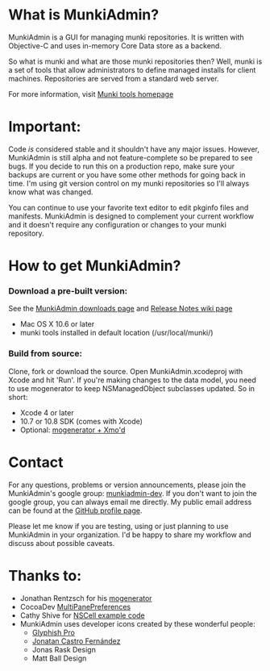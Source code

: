 # What is MunkiAdmin?

MunkiAdmin is a GUI for managing munki repositories. It is written
with Objective-C and uses in-memory Core Data store as a backend.

So what is munki and what are those munki repositories then? Well,
munki is a set of tools that allow administrators to define managed
installs for client machines. Repositories are served from a standard
web server.

For more information, visit [Munki tools homepage](http://code.google.com/p/munki/)


# Important:

Code _is_ considered stable and it shouldn't have any major issues. However, MunkiAdmin is still alpha and not feature-complete so be prepared to see bugs. If you decide to run this on a production repo, make sure your backups are current or you have some other methods for going back in time. I'm using git version control on my munki repositories so I'll always know what was changed.

You can continue to use your favorite text editor to edit pkginfo files and manifests. MunkiAdmin is designed to complement your current workflow and it doesn't require any configuration or changes to your munki repository.


# How to get MunkiAdmin?

### Download a pre-built version:

See the [MunkiAdmin downloads page](https://github.com/hjuutilainen/munkiadmin/downloads) and [Release Notes wiki page](https://github.com/hjuutilainen/munkiadmin/wiki/Release-Notes)

* Mac OS X 10.6 or later
* munki tools installed in default location (/usr/local/munki/)

### Build from source:

Clone, fork or download the source. Open MunkiAdmin.xcodeproj with Xcode and hit 'Run'. If you're making changes to the data model, you need to use mogenerator to keep NSManagedObject subclasses updated. So in short:

* Xcode 4 or later
* 10.7 or 10.8 SDK (comes with Xcode)
* Optional: [mogenerator + Xmo'd](http://github.com/rentzsch/mogenerator)


# Contact

For any questions, problems or version announcements, please join the MunkiAdmin's google group: [munkiadmin-dev](https://groups.google.com/d/forum/munkiadmin-dev). If you don't want to join the google group, you can always email me directly. My public email address can be found at the [GitHub profile page](https://github.com/hjuutilainen).

Please let me know if you are testing, using or just planning to use MunkiAdmin in your organization. I'd be happy to share my workflow and discuss about possible caveats.


# Thanks to:

* Jonathan Rentzsch for his [mogenerator](http://github.com/rentzsch/mogenerator)
* CocoaDev [MultiPanePreferences](http://www.cocoadev.com/index.pl?MultiPanePreferences)
* Cathy Shive for [NSCell example code](http://katidev.com/blog/2008/02/22/styling-an-nstableview-dttah/)
* MunkiAdmin uses developer icons created by these wonderful people:
    * [Glyphish Pro](http://www.glyphish.com)
    * [Jonatan Castro Fernández](http://www.midtonedesign.com)
    * Jonas Rask Design
    * Matt Ball Design
